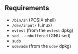 Requirements
------------
- `/bin/sh` (POSIX shell)
- `/dev/input/` (Linux)
- `evtest` (from the `evtest` dpkg)
- `sed --unbuffered` (GNU sed)
- `sudo`
- `udevadm` (from the `udev` dpkg)
